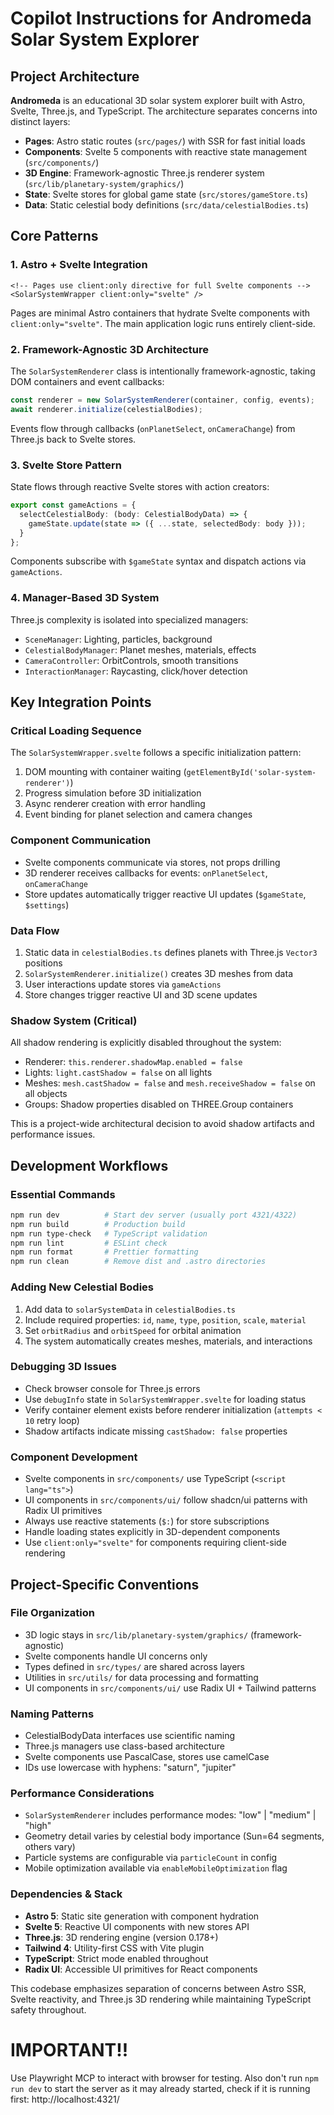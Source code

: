 # Copilot Instructions for Andromeda Solar System Explorer

## Project Architecture

**Andromeda** is an educational 3D solar system explorer built with Astro, Svelte, Three.js, and TypeScript. The architecture separates concerns into distinct layers:

- **Pages**: Astro static routes (`src/pages/`) with SSR for fast initial loads
- **Components**: Svelte 5 components with reactive state management (`src/components/`)
- **3D Engine**: Framework-agnostic Three.js renderer system (`src/lib/planetary-system/graphics/`)
- **State**: Svelte stores for global game state (`src/stores/gameStore.ts`)
- **Data**: Static celestial body definitions (`src/data/celestialBodies.ts`)

## Core Patterns

### 1. Astro + Svelte Integration
```astro
<!-- Pages use client:only directive for full Svelte components -->
<SolarSystemWrapper client:only="svelte" />
```
Pages are minimal Astro containers that hydrate Svelte components with `client:only="svelte"`. The main application logic runs entirely client-side.

### 2. Framework-Agnostic 3D Architecture
The `SolarSystemRenderer` class is intentionally framework-agnostic, taking DOM containers and event callbacks:
```typescript
const renderer = new SolarSystemRenderer(container, config, events);
await renderer.initialize(celestialBodies);
```
Events flow through callbacks (`onPlanetSelect`, `onCameraChange`) from Three.js back to Svelte stores.

### 3. Svelte Store Pattern
State flows through reactive Svelte stores with action creators:
```typescript
export const gameActions = {
  selectCelestialBody: (body: CelestialBodyData) => {
    gameState.update(state => ({ ...state, selectedBody: body }));
  }
};
```
Components subscribe with `$gameState` syntax and dispatch actions via `gameActions`.

### 4. Manager-Based 3D System
Three.js complexity is isolated into specialized managers:
- `SceneManager`: Lighting, particles, background
- `CelestialBodyManager`: Planet meshes, materials, effects
- `CameraController`: OrbitControls, smooth transitions
- `InteractionManager`: Raycasting, click/hover detection

## Key Integration Points

### Critical Loading Sequence
The `SolarSystemWrapper.svelte` follows a specific initialization pattern:
1. DOM mounting with container waiting (`getElementById('solar-system-renderer')`)
2. Progress simulation before 3D initialization 
3. Async renderer creation with error handling
4. Event binding for planet selection and camera changes

### Component Communication
- Svelte components communicate via stores, not props drilling
- 3D renderer receives callbacks for events: `onPlanetSelect`, `onCameraChange`
- Store updates automatically trigger reactive UI updates (`$gameState`, `$settings`)

### Data Flow
1. Static data in `celestialBodies.ts` defines planets with Three.js `Vector3` positions
2. `SolarSystemRenderer.initialize()` creates 3D meshes from data
3. User interactions update stores via `gameActions`
4. Store changes trigger reactive UI and 3D scene updates

### Shadow System (Critical)
All shadow rendering is explicitly disabled throughout the system:
- Renderer: `this.renderer.shadowMap.enabled = false`
- Lights: `light.castShadow = false` on all lights  
- Meshes: `mesh.castShadow = false` and `mesh.receiveShadow = false` on all objects
- Groups: Shadow properties disabled on THREE.Group containers

This is a project-wide architectural decision to avoid shadow artifacts and performance issues.

## Development Workflows

### Essential Commands
```bash
npm run dev          # Start dev server (usually port 4321/4322)
npm run build        # Production build
npm run type-check   # TypeScript validation 
npm run lint         # ESLint check
npm run format       # Prettier formatting
npm run clean        # Remove dist and .astro directories
```

### Adding New Celestial Bodies
1. Add data to `solarSystemData` in `celestialBodies.ts`
2. Include required properties: `id`, `name`, `type`, `position`, `scale`, `material`
3. Set `orbitRadius` and `orbitSpeed` for orbital animation
4. The system automatically creates meshes, materials, and interactions

### Debugging 3D Issues
- Check browser console for Three.js errors
- Use `debugInfo` state in `SolarSystemWrapper.svelte` for loading status
- Verify container element exists before renderer initialization (`attempts < 10` retry loop)
- Shadow artifacts indicate missing `castShadow: false` properties

### Component Development
- Svelte components in `src/components/` use TypeScript (`<script lang="ts">`)
- UI components in `src/components/ui/` follow shadcn/ui patterns with Radix UI primitives
- Always use reactive statements (`$:`) for store subscriptions
- Handle loading states explicitly in 3D-dependent components
- Use `client:only="svelte"` for components requiring client-side rendering

## Project-Specific Conventions

### File Organization
- 3D logic stays in `src/lib/planetary-system/graphics/` (framework-agnostic)
- Svelte components handle UI concerns only
- Types defined in `src/types/` are shared across layers
- Utilities in `src/utils/` for data processing and formatting
- UI components in `src/components/ui/` use Radix UI + Tailwind patterns

### Naming Patterns
- CelestialBodyData interfaces use scientific naming
- Three.js managers use class-based architecture
- Svelte components use PascalCase, stores use camelCase
- IDs use lowercase with hyphens: "saturn", "jupiter"

### Performance Considerations
- `SolarSystemRenderer` includes performance modes: "low" | "medium" | "high"
- Geometry detail varies by celestial body importance (Sun=64 segments, others vary)
- Particle systems are configurable via `particleCount` in config
- Mobile optimization available via `enableMobileOptimization` flag

### Dependencies & Stack
- **Astro 5**: Static site generation with component hydration
- **Svelte 5**: Reactive UI components with new stores API
- **Three.js**: 3D rendering engine (version 0.178+)
- **Tailwind 4**: Utility-first CSS with Vite plugin
- **TypeScript**: Strict mode enabled throughout
- **Radix UI**: Accessible UI primitives for React components

This codebase emphasizes separation of concerns between Astro SSR, Svelte reactivity, and Three.js 3D rendering while maintaining TypeScript safety throughout.

# IMPORTANT!!

Use Playwright MCP to interact with browser for testing. Also don't run `npm run dev` to start the server as it may already started, check if it is running first: http://localhost:4321/
